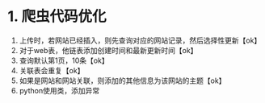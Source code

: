# 1. 爬虫代码优化

1. 上传时，若网站已经插入，则先查询对应的网站记录，然后选择性更新【ok】
2. 对于web表，他链表添加创建时间和最新更新时间【ok】
3. 查询默认第1页，10条【ok】
4. 关联表会重复【ok】
5. 如果是网站和网站关联，则添加的其他信息为该网站的主题【ok】
6. python使用类，添加异常

